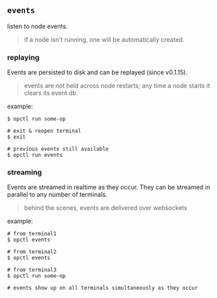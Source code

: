 ## `events`

listen to node events.

> if a node isn't running, one will be automatically created.

### replaying

Events are persisted to disk and can be replayed (since v0.1.15).
> events are not held across node restarts; any time a node starts it
> clears its event db.

example:
```shell
$ opctl run some-op

# exit & reopen terminal
$ exit

# previous events still available
$ opctl run events
```

### streaming

Events are streamed in realtime as they occur. They can be
streamed in parallel to any number of terminals.
> behind the scenes, events are delivered over websockets

example:
```shell
# from terminal1
$ opctl events

# from terminal2
$ opctl events

# from terminal3
$ opctl run some-op

# events show up on all terminals simultaneously as they occur
```
